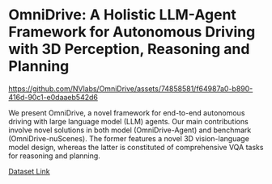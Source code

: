 
# OmniDrive: A Holistic LLM-Agent Framework for Autonomous Driving with 3D Perception, Reasoning and Planning

<!-- ## Introduction -->



https://github.com/NVlabs/OmniDrive/assets/74858581/f64987a0-b890-416d-90c1-e0daaeb542d6



We present OmniDrive, a novel framework for end-to-end autonomous driving with large language model (LLM) agents. Our main contributions involve novel solutions in both model (OmniDrive-Agent) and benchmark (OmniDrive-nuScenes). The former features a novel 3D vision-language model design, whereas the latter is constituted of comprehensive VQA tasks for reasoning and planning.

[Dataset Link](https://github.com/NVlabs/OmniDrive/releases/download/v1.0/omnidrive_data.zip)
